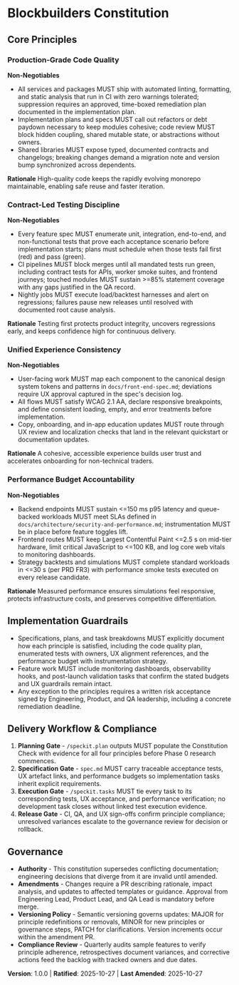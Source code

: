 <!--
Sync Impact Report
Version change: template -> 1.0.0
Modified principles:
- (new) -> Production-Grade Code Quality
- (new) -> Contract-Led Testing Discipline
- (new) -> Unified Experience Consistency
- (new) -> Performance Budget Accountability
Added sections:
- Implementation Guardrails
- Delivery Workflow & Compliance
Removed sections:
- None
Templates requiring updates:
- UPDATED .specify/templates/plan-template.md
- UPDATED .specify/templates/spec-template.md
- UPDATED .specify/templates/tasks-template.md
- PENDING .specify/templates/commands/ (directory absent; add guidance when commands are introduced)
Follow-up TODOs: None
-->

# Blockbuilders Constitution

## Core Principles

### Production-Grade Code Quality
**Non-Negotiables**
- All services and packages MUST ship with automated linting, formatting, and static analysis that run in CI with zero warnings tolerated; suppression requires an approved, time-boxed remediation plan documented in the implementation plan.
- Implementation plans and specs MUST call out refactors or debt paydown necessary to keep modules cohesive; code review MUST block hidden coupling, shared mutable state, or abstractions without owners.
- Shared libraries MUST expose typed, documented contracts and changelogs; breaking changes demand a migration note and version bump synchronized across dependents.

**Rationale**
High-quality code keeps the rapidly evolving monorepo maintainable, enabling safe reuse and faster iteration.

### Contract-Led Testing Discipline
**Non-Negotiables**
- Every feature spec MUST enumerate unit, integration, end-to-end, and non-functional tests that prove each acceptance scenario before implementation starts; plans must schedule when those tests fail first (red) and pass (green).
- CI pipelines MUST block merges until all mandated tests run green, including contract tests for APIs, worker smoke suites, and frontend journeys; touched modules MUST sustain >=85% statement coverage with any gaps justified in the QA record.
- Nightly jobs MUST execute load/backtest harnesses and alert on regressions; failures pause new releases until resolved with documented root cause analysis.

**Rationale**
Testing first protects product integrity, uncovers regressions early, and keeps confidence high for continuous delivery.

### Unified Experience Consistency
**Non-Negotiables**
- User-facing work MUST map each component to the canonical design system tokens and patterns in `docs/front-end-spec.md`; deviations require UX approval captured in the spec's decision log.
- All flows MUST satisfy WCAG 2.1 AA, declare responsive breakpoints, and define consistent loading, empty, and error treatments before implementation.
- Copy, onboarding, and in-app education updates MUST route through UX review and localization checks that land in the relevant quickstart or documentation updates.

**Rationale**
A cohesive, accessible experience builds user trust and accelerates onboarding for non-technical traders.

### Performance Budget Accountability
**Non-Negotiables**
- Backend endpoints MUST sustain <=150 ms p95 latency and queue-backed workloads MUST meet SLAs defined in `docs/architecture/security-and-performance.md`; instrumentation MUST be in place before feature toggles lift.
- Frontend routes MUST keep Largest Contentful Paint <=2.5 s on mid-tier hardware, limit critical JavaScript to <=100 KB, and log core web vitals to monitoring dashboards.
- Strategy backtests and simulations MUST complete standard workloads in <=30 s (per PRD FR3) with performance smoke tests executed on every release candidate.

**Rationale**
Measured performance ensures simulations feel responsive, protects infrastructure costs, and preserves competitive differentiation.

## Implementation Guardrails

- Specifications, plans, and task breakdowns MUST explicitly document how each principle is satisfied, including the code quality plan, enumerated tests with owners, UX alignment references, and the performance budget with instrumentation strategy.
- Feature work MUST include monitoring dashboards, observability hooks, and post-launch validation tasks that confirm the stated budgets and UX guardrails remain intact.
- Any exception to the principles requires a written risk acceptance signed by Engineering, Product, and QA leadership, including a concrete remediation deadline.

## Delivery Workflow & Compliance

1. **Planning Gate** - `/speckit.plan` outputs MUST populate the Constitution Check with evidence for all four principles before Phase 0 research commences.
2. **Specification Gate** - `spec.md` MUST carry traceable acceptance tests, UX artefact links, and performance budgets so implementation tasks inherit explicit requirements.
3. **Execution Gate** - `/speckit.tasks` MUST tie every task to its corresponding tests, UX acceptance, and performance verification; no development task closes without linked test execution evidence.
4. **Release Gate** - CI, QA, and UX sign-offs confirm principle compliance; unresolved variances escalate to the governance review for decision or rollback.

## Governance

- **Authority** - This constitution supersedes conflicting documentation; engineering decisions that diverge from it are invalid until amended.
- **Amendments** - Changes require a PR describing rationale, impact analysis, and updates to affected templates or guidance. Approval from Engineering Lead, Product Lead, and QA Lead is mandatory before merge.
- **Versioning Policy** - Semantic versioning governs updates: MAJOR for principle redefinitions or removals, MINOR for new principles or governance steps, PATCH for clarifications. Version increments occur within the amendment PR.
- **Compliance Review** - Quarterly audits sample features to verify principle adherence, retrospectives document variances, and corrective actions feed the backlog with tracked owners and due dates.

**Version**: 1.0.0 | **Ratified**: 2025-10-27 | **Last Amended**: 2025-10-27
